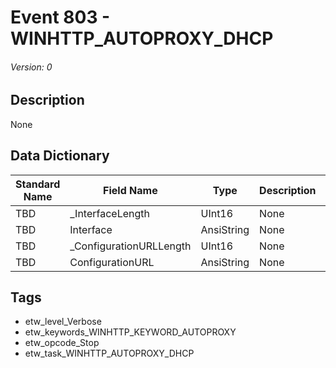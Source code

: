 # Event 803 - WINHTTP_AUTOPROXY_DHCP
###### Version: 0

## Description
None

## Data Dictionary
|Standard Name|Field Name|Type|Description|Sample Value|
|---|---|---|---|---|
|TBD|_InterfaceLength|UInt16|None|`None`|
|TBD|Interface|AnsiString|None|`None`|
|TBD|_ConfigurationURLLength|UInt16|None|`None`|
|TBD|ConfigurationURL|AnsiString|None|`None`|

## Tags
* etw_level_Verbose
* etw_keywords_WINHTTP_KEYWORD_AUTOPROXY
* etw_opcode_Stop
* etw_task_WINHTTP_AUTOPROXY_DHCP